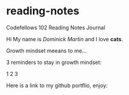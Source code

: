 # reading-notes
Codefellows 102  Reading Notes Journal


Hi My name is *Dominick Martin* and I love **cats**.

Growth mindset meeans to me... 

3 reminders to stay in growth mindset: 

1
2
3



Here is a link to my github portflio, enjoy: 

